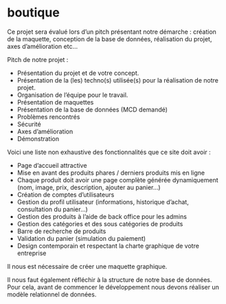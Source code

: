 # boutique

Ce projet sera évalué lors d’un pitch présentant notre démarche :  création de la maquette, conception de la base de données,  réalisation du projet, axes d’amélioration etc…

Pitch de notre projet :

-   Présentation du projet et de votre concept.
-   Présentation de la (les) techno(s) utilisée(s) pour la réalisation de notre projet.
-   Organisation de l’équipe pour le travail. 
-   Présentation de maquettes
-   Présentation de la base de données (MCD demandé) 
-   Problèmes rencontrés
-   Sécurité
-   Axes d’amélioration
-   Démonstration

Voici une liste non exhaustive des fonctionnalités que ce site doit avoir :

-   Page d’accueil attractive
-   Mise en avant des produits phares / derniers produits mis en ligne 
-   Chaque produit doit avoir une page complète générée
dynamiquement (nom, image, prix, description, ajouter au panier…) 
-   Création de comptes d’utilisateurs
-   Gestion du profil utilisateur (informations, historique d’achat, 
consultation du panier…)
-   Gestion des produits à l’aide de back office pour les admins 
-   Gestion des catégories et des sous catégories de produits 
-   Barre de recherche de produits
-   Validation du panier (simulation du paiement)
-   Design contemporain et respectant la charte graphique de votre 
entreprise

Il nous est nécessaire de créer une maquette graphique.

Il nous faut également réfléchir à la structure de notre base de données. Pour cela, avant de commencer le développement nous devons réaliser un 
modèle relationnel de données.
